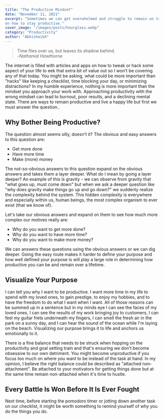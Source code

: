 ```yaml
---
title: "The Productive Mindset"
date: "November 11, 2021"
excerpt: "Sometimes we can get overwhelmed and struggle to remain on task. Here are some insights 
on how to stay productive."
cover_image: "/images/posts/hourglass.webp"
category: "Productivity"
author: "Abhisheikh"
---
```


> Time flies over us, but leaves its shadow behind.  
> -_Nathanial Hawthorne_

The internet is filled with articles and apps on how to tweak or hack some aspect of your life to eek that extra bit of value out so I won't be covering any of that today. You might be asking, what could be more important than "hacks" like keeping a checklist, time blocking your day, or minimizing distractions? In my humble experience, nothing is more important than the mindset you approach your work with. Approaching productivity with the wrong mindset can lead to burnout, poor results, and a declining mental state. There are ways to remain productive and live a happy life but first we must answer the question..

## Why Bother Being Productive?

The question almost seems silly, doesn't it? The obvious and easy answers to this question are:

- Get more done
- Have more time
- Make (more) money

The not-so-obvious answers to this question expand on the obvious answers and takes them a layer deeper.
What do I mean by going a layer deeper? An example of this is gravity - we can observe from gravity that "what goes up, must come down" but when we ask a deeper question like "why does gravity make things go up and go down?" we suddenly realize the complexity behind the system. This hidden complexity is everywhere and especially within us, human beings, the most complex organism to ever exist (that we know of).

Let's take our obvious answers and expand on them to see how much more complex our motives really are:

- Why do you want to get more done?
- Why do you want to have more time?
- Why do you want to make more money?

We can answers these questions using the obvious answers or we can dig deeper. Going the easy route makes it harder to define your purpose and how well defined your purpose is will play a large role in determining how productive you can be and remain over a lifetime.

## Visualize Your Purpose

I can tell you why I want to be productive. I want more time in my life to spend with my loved ones, to gain prestige, to enjoy my hobbies, and to have the freedom to do what I want when I want. All of those reasons can be summed up in a sentence but in my minds eye I can see the faces of my loved ones, I can see the results of my work bringing joy to customers, I can feel my guitar frets underneath my fingers, I can smell the fresh air in the park on a sunny day, and I can hear the sound of the ocean while I'm laying on the beach. Visualizing our purpose brings it to life and anchors us emotionally to it.

There is a fine balance that needs to be struck when hopping on the productivity and goal setting train and that's ensuring we don't become obsessive to our own detriment. You might become unproductive if you focus too much on where you want to be instead of the task at hand. In my opinion, I believe the right balance could be described as "attached non-attachment". Be attached to your motivators for getting things done but at the same time remain non-attached when it's time to hustle.

## Every Battle Is Won Before It Is Ever Fought

Next time, before starting the pomodoro timer or jotting down another task on our checklist, it might be worth something to remind yourself of why you do the things you do.
